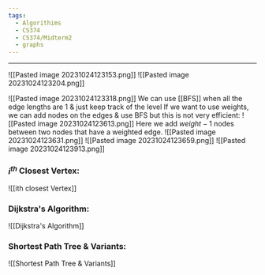 ```yaml
---
tags:
  - Algorithims
  - CS374
  - CS374/Midterm2
  - graphs
---
```

---
![[Pasted image 20231024123153.png]]
![[Pasted image 20231024123204.png]]

![[Pasted image 20231024123318.png]]
We can use [[BFS]] when all the edge lengths are 1 & just keep track of the level 
If we want to use weights, we can add nodes on the edges & use BFS but this is not very efficient:
![[Pasted image 20231024123613.png]]
Here we add $weight - 1$ nodes between two nodes that have a weighted edge.
![[Pasted image 20231024123631.png]]
![[Pasted image 20231024123659.png]]
![[Pasted image 20231024123913.png]]


### $i^{th}$ Closest Vertex:
![[ith closest Vertex]]

### Dijkstra's Algorithm:
![[Dijkstra's Algorithm]]

### Shortest Path Tree & Variants:
![[Shortest Path Tree & Variants]]
